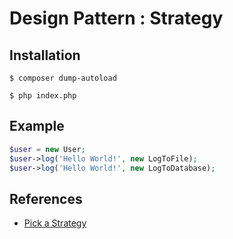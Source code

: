 # Design Pattern : Strategy

## Installation

```console
$ composer dump-autoload

$ php index.php
```

## Example

```php
$user = new User;
$user->log('Hello World!', new LogToFile);
$user->log('Hello World!', new LogToDatabase);
```

## References
- [Pick a Strategy](https://laracasts.com/series/design-patterns-in-php/episodes/4)
